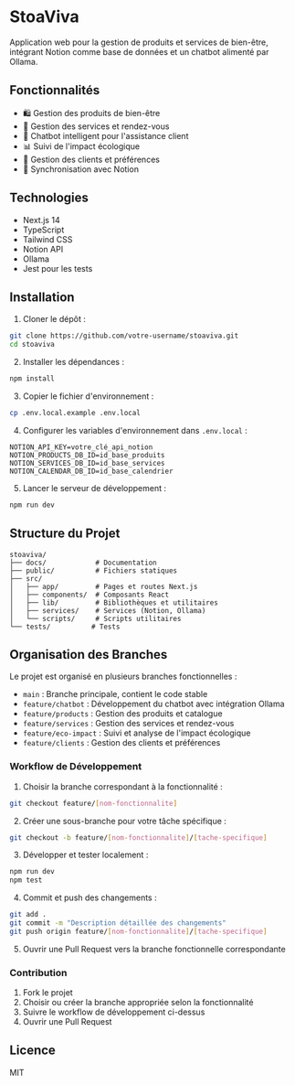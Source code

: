# StoaViva

Application web pour la gestion de produits et services de bien-être, intégrant Notion comme base de données et un chatbot alimenté par Ollama.

## Fonctionnalités

- 🛍️ Gestion des produits de bien-être
- 📅 Gestion des services et rendez-vous
- 🤖 Chatbot intelligent pour l'assistance client
- 📊 Suivi de l'impact écologique
- 👥 Gestion des clients et préférences
- 🔄 Synchronisation avec Notion

## Technologies

- Next.js 14
- TypeScript
- Tailwind CSS
- Notion API
- Ollama
- Jest pour les tests

## Installation

1. Cloner le dépôt :
```bash
git clone https://github.com/votre-username/stoaviva.git
cd stoaviva
```

2. Installer les dépendances :
```bash
npm install
```

3. Copier le fichier d'environnement :
```bash
cp .env.local.example .env.local
```

4. Configurer les variables d'environnement dans `.env.local` :
```
NOTION_API_KEY=votre_clé_api_notion
NOTION_PRODUCTS_DB_ID=id_base_produits
NOTION_SERVICES_DB_ID=id_base_services
NOTION_CALENDAR_DB_ID=id_base_calendrier
```

5. Lancer le serveur de développement :
```bash
npm run dev
```

## Structure du Projet

```
stoaviva/
├── docs/            # Documentation
├── public/          # Fichiers statiques
├── src/
│   ├── app/         # Pages et routes Next.js
│   ├── components/  # Composants React
│   ├── lib/         # Bibliothèques et utilitaires
│   ├── services/    # Services (Notion, Ollama)
│   └── scripts/     # Scripts utilitaires
└── tests/          # Tests
```

## Organisation des Branches

Le projet est organisé en plusieurs branches fonctionnelles :

- `main` : Branche principale, contient le code stable
- `feature/chatbot` : Développement du chatbot avec intégration Ollama
- `feature/products` : Gestion des produits et catalogue
- `feature/services` : Gestion des services et rendez-vous
- `feature/eco-impact` : Suivi et analyse de l'impact écologique
- `feature/clients` : Gestion des clients et préférences

### Workflow de Développement

1. Choisir la branche correspondant à la fonctionnalité :
```bash
git checkout feature/[nom-fonctionnalite]
```

2. Créer une sous-branche pour votre tâche spécifique :
```bash
git checkout -b feature/[nom-fonctionnalite]/[tache-specifique]
```

3. Développer et tester localement :
```bash
npm run dev
npm test
```

4. Commit et push des changements :
```bash
git add .
git commit -m "Description détaillée des changements"
git push origin feature/[nom-fonctionnalite]/[tache-specifique]
```

5. Ouvrir une Pull Request vers la branche fonctionnelle correspondante

### Contribution

1. Fork le projet
2. Choisir ou créer la branche appropriée selon la fonctionnalité
3. Suivre le workflow de développement ci-dessus
4. Ouvrir une Pull Request

## Licence

MIT
